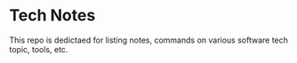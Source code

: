 # Tech Notes

This repo is dedictaed for listing notes, commands on various software tech topic, tools, etc.
